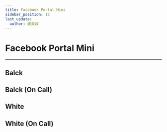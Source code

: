 ```yaml
---
title: Facebook Portal Mini
sidebar_position: 15
last_update:
  author: 蒯美政
---
```


# Facebook Portal Mini

---

## Balck

## Balck (On Call)

## White

## White (On Call)